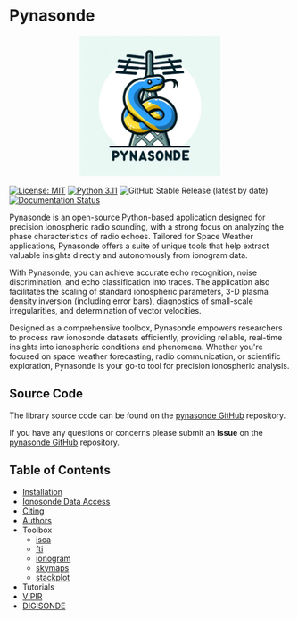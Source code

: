 <!-- 
Author(s): Shibaji Chakraborty

Disclaimer:

-->

# Pynasonde
<div style="text-align: center;">
  <img src="assets/Colab-pynasonde-logo2.jpg" alt="Pynasonde" width="50%">
</div>

[![License: MIT](https://img.shields.io/badge/License%3A-MIT-green)](https://choosealicense.com/licenses/mit/) 
[![Python 3.11](https://img.shields.io/badge/python-3.11-blue.svg)](https://www.python.org/downloads/release/python-3110/) 
![GitHub Stable Release (latest by date)](https://img.shields.io/github/v/release/shibaji7/pynasonde)
[![Documentation Status](https://readthedocs.org/projects/pynasonde/badge/?version=latest)](https://pynasonde.readthedocs.io/en/latest/?badge=latest)

Pynasonde is an open-source Python-based application designed for precision ionospheric radio sounding, with a strong focus on analyzing the phase characteristics of radio echoes. Tailored for Space Weather applications, Pynasonde offers a suite of unique tools that help extract valuable insights directly and autonomously from ionogram data.

With Pynasonde, you can achieve accurate echo recognition, noise discrimination, and echo classification into traces. The application also facilitates the scaling of standard ionospheric parameters, 3-D plasma density inversion (including error bars), diagnostics of small-scale irregularities, and determination of vector velocities.

Designed as a comprehensive toolbox, Pynasonde empowers researchers to process raw ionosonde datasets efficiently, providing reliable, real-time insights into ionospheric conditions and phenomena. Whether you're focused on space weather forecasting, radio communication, or scientific exploration, Pynasonde is your go-to tool for precision ionospheric analysis.

## Source Code 

The library source code can be found on the [pynasonde GitHub](https://github.com/shibaji7/pynasonde) repository. 

If you have any questions or concerns please submit an **Issue** on the [pynasonde GitHub](https://github.com/shibaji7/pynasonde) repository. 

## Table of Contents 
  - [Installation](user/install.md)
  - [Ionosonde Data Access](user/ionosonde.md)
  - [Citing](user/citing.md)
  - [Authors](user/authors.md)
  - Toolbox
    - [isca](tools/isca.md)
    - [fti](tools/fti.md)
    - [ionogram](tools/ionogram.md)
    - [skymaps](tools/skymaps.md)
    - [stackplot](tools/stackplot.md)
  - Tutorials
  - [VIPIR](user/vipir.md)
  - [DIGISONDE](user/digisonde.md)
